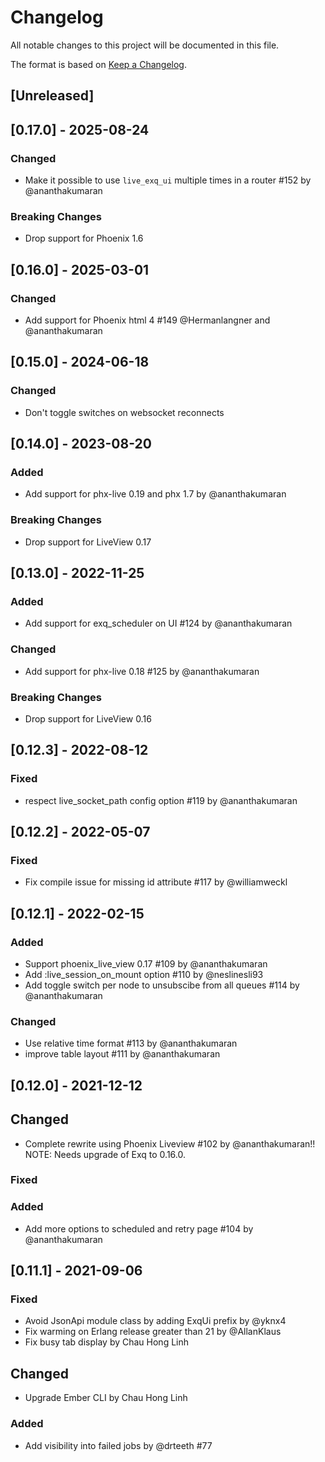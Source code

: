 # Changelog
All notable changes to this project will be documented in this file.

The format is based on [Keep a Changelog](http://keepachangelog.com/en/1.0.0/).

## [Unreleased]

## [0.17.0] - 2025-08-24
### Changed
- Make it possible to use `live_exq_ui` multiple times in a router #152 by @ananthakumaran
### Breaking Changes
- Drop support for Phoenix 1.6

## [0.16.0] - 2025-03-01
### Changed
- Add support for Phoenix html 4 #149 @Hermanlangner and @ananthakumaran


## [0.15.0] - 2024-06-18
### Changed
- Don't toggle switches on websocket reconnects

## [0.14.0] - 2023-08-20
### Added
- Add support for phx-live 0.19 and phx 1.7 by @ananthakumaran
### Breaking Changes
- Drop support for LiveView 0.17

## [0.13.0] - 2022-11-25
### Added
- Add support for exq_scheduler on UI #124 by @ananthakumaran
### Changed
- Add support for phx-live 0.18 #125 by @ananthakumaran
### Breaking Changes
- Drop support for LiveView 0.16

## [0.12.3] - 2022-08-12
### Fixed
- respect live_socket_path config option #119 by @ananthakumaran

## [0.12.2] - 2022-05-07
### Fixed
- Fix compile issue for missing id attribute #117 by @williamweckl

## [0.12.1] - 2022-02-15
### Added
- Support phoenix\_live\_view 0.17 #109 by @ananthakumaran
- Add :live_session_on_mount option #110 by @neslinesli93
- Add toggle switch per node to unsubscibe from all queues #114 by @ananthakumaran

### Changed
- Use relative time format #113 by @ananthakumaran
- improve table layout #111 by @ananthakumaran

## [0.12.0] - 2021-12-12

## Changed
- Complete rewrite using Phoenix Liveview #102 by @ananthakumaran!! NOTE: Needs upgrade of Exq to 0.16.0.


### Fixed


### Added
- Add more options to scheduled and retry page #104 by @ananthakumaran


## [0.11.1] - 2021-09-06

### Fixed
- Avoid JsonApi module class by adding ExqUi prefix by @yknx4
- Fix warming on Erlang release greater than 21 by @AllanKlaus
- Fix busy tab display by Chau Hong Linh

## Changed
- Upgrade Ember CLI by Chau Hong Linh

### Added
- Add visibility into failed jobs by @drteeth #77
